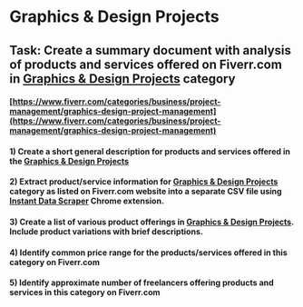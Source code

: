 # Graphics & Design Projects
## Task: Create a summary document with analysis of products and services offered on Fiverr.com in [Graphics & Design Projects](https://www.fiverr.com/categories/business/project-management/graphics-design-project-management) category
#### [https://www.fiverr.com/categories/business/project-management/graphics-design-project-management](https://www.fiverr.com/categories/business/project-management/graphics-design-project-management)
#### 1) Create a short general description for products and services offered in the [Graphics & Design Projects](https://www.fiverr.com/categories/business/project-management/graphics-design-project-management)
#### 2) Extract product/service information for [Graphics & Design Projects](https://www.fiverr.com/categories/business/project-management/graphics-design-project-management) category as listed on Fiverr.com website into a separate CSV file using [Instant Data Scraper](https://chrome.google.com/webstore/detail/instant-data-scraper/ofaokhiedipichpaobibbnahnkdoiiah) Chrome extension.
#### 3) Create a list of various product offerings in [Graphics & Design Projects](https://www.fiverr.com/categories/business/project-management/graphics-design-project-management). Include product variations with brief descriptions.
#### 4) Identify common price range for the products/services offered in this category on Fiverr.com
#### 5) Identify approximate number of freelancers offering products and services in this category on Fiverr.com
